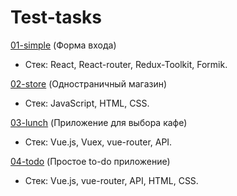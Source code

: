 # Test-tasks

[01-simple](https://test-tasks-ashy.vercel.app/) (Форма входа)
* Стек: React, React-router, Redux-Toolkit, Formik.


[02-store](https://test-tasks-8vcr.vercel.app/) (Одностраничный магазин)
* Стек: JavaScript, HTML, CSS.

[03-lunch](https://test-tasks-lunch.vercel.app/) (Приложение для выбора кафе)
* Стек: Vue.js, Vuex, vue-router, API.

[04-todo](https://test-tasks-ocrd.vercel.app/) (Простое to-do приложение)
* Стек: Vue.js, vue-router, API, HTML, CSS.




